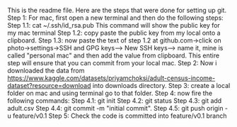 This is the readme file. Here are the steps that were done for setting up git.
Step 1: For mac, first open a new terminal and then do the following steps:
    Step 1.1: cat ~/.ssh/id_rsa.pub This command will show the public key for my mac terminal
    Step 1.2: copy paste the public key from my local onto a clipboard.
    Step 1.3: now paste the text of step 1.2 at github.com->click on photo->settings->SSH and GPG keys--> New SSH keys--> name it, mine is called "personal mac" and then add the value from clipboard. This entire step will ensure that you can commit from your local mac.
Step 2: Now i downloaded the data from https://www.kaggle.com/datasets/priyamchoksi/adult-census-income-dataset?resource=download into downloads directory.
Step 3: create a local folder on mac and using terminal go to that folder.
Step 4: now fire the following commands:
    Step 4.1: git init
    Step 4.2: git status
    Step 4.3: git add adult.csv
    Step 4.4: git commit -m "initial commit". 
    Step 4.5: git push origin -u feature/v0.1
Step 5: Check the code is committed into feature/v0.1 branch 
